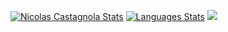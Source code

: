 [![Nicolas Castagnola Stats](https://github-readme-stats.vercel.app/api?username=NicolasCastagnola&theme=tokyonight)](https://github.com/NicolasCastagnola/github-readme-stats)
[![Languages Stats](https://github-readme-stats.vercel.app/api/top-langs/?username=NicolasCastagnola&layout=compact&theme=tokyonight)](https://github.com/NicolasCastagnola/github-readme-stats)
<img src="http://cdn.sci-news.com/images/enlarge4/image_5797e-Jupiter.jpg">
